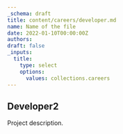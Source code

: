 ```yaml
---
_schema: draft
title: content/careers/developer.md
name: Name of the file
date: 2022-01-10T00:00:00Z
authors:
draft: false
_inputs:
  title:
    type: select
    options:
      values: collections.careers
---
```

## Developer2

Project description.
